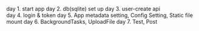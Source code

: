 day 1. start app
day 2. db(sqlite) set up
day 3. user-create api    
day 4. login & token
day 5. App metadata setting, Config Setting, Static file mount
day 6. BackgroundTasks, UploadFile
day 7. Test, Post